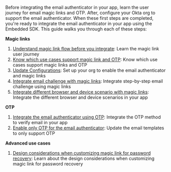 Before integrating the email authenticator in your app, learn the user journey for email magic links and OTP. After, configure your Okta org to support the email authenticator. When these first steps are completed, you're ready to integrate the email authenticator in your app using the Embedded SDK. This guide walks you through each of these steps:

**Magic links**

1. [Understand magic link flow before you integrate](#understand-the-magic-link-flow): Learn the magic link user journey
1. [Know which use cases support magic link and OTP](#know-which-use-cases-support-magic-link-and-otp): Know which use cases support magic links and OTP
1. [Update Configurations](#update-configurations): Set up your org to enable the email authenticator and magic links
1. [Integrate email challenge with magic links](#integrate-email-challenge-with-magic-links): Integrate step-by-step email challenge using magic links
1. [Integrate different browser and device scenario with magic links](#integrate-different-browser-and-device-scenario-with-magic-links): Integrate the different browser and device scenarios in your app

**OTP**

1. [Integrate the email authenticator using OTP](#integrate-the-email-authenticator-using-otp): Integrate the OTP method to verify email in your app
1. [Enable only OTP for the email authenticator](#enable-only-otp-for-the-email-authenticator): Update the email templates to only support OTP

**Advanced use cases**

1. [Design considerations when customizing magic link for password recovery](#design-considerations-when-customizing-magic-link-for-password-recovery): Learn about the design considerations when customizing magic link for password recovery
